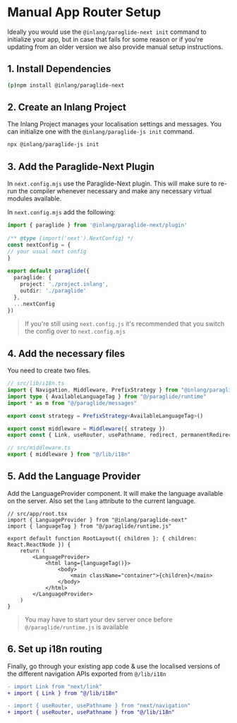 # Manual App Router Setup

Ideally you would use the `@inlang/paraglide-next init` command to initialize your app, but in case that fails for some reason or if you're updating from an older version we also provide manual setup instructions. 

## 1. Install Dependencies

```bash
(p)npm install @inlang/paraglide-next
```

## 2. Create an Inlang Project

The Inlang Project manages your localisation settings and messages. You can initialize one with the `@inlang/paraglide-js init` command.

```bash
npx @inlang/paraglide-js init
```

## 3. Add the Paraglide-Next Plugin

In `next.config.mjs` use the Paraglide-Next plugin. This will make sure to re-run the compiler whenever necessary and make any necessary virtual modules available.

In `next.config.mjs` add the following:

```ts
import { paraglide } from '@inlang/paraglide-next/plugin'
 
/** @type {import('next').NextConfig} */
const nextConfig = {
// your usual next config
}
 
export default paraglide({
  paraglide: {
    project: './project.inlang',
    outdir: './paraglide'
  },
  ...nextConfig
})
```

> If you're still using `next.config.js` it's recommended that you switch the config over to `next.config.mjs`

## 4. Add the necessary files

You need to create two files.

```ts
// src/lib/i18n.ts
import { Navigation, Middleware, PrefixStrategy } from "@inlang/paraglide-next"
import type { AvailableLanguageTag } from "@/paraglide/runtime"
import * as m from "@/paraglide/messages"

export const strategy = PrefixStrategy<AvailableLanguageTag>()

export const middleware = Middleware({ strategy })
export const { Link, useRouter, usePathname, redirect, permanentRedirect } = Navigation({ strategy })
```

```ts
// src/middleware.ts
export { middleware } from "@/lib/i18n"
```

## 5. Add the Language Provider

Add the LanguageProvider component. It will make the language available on the server. Also set the `lang` attribute to the current language.

```tsx
// src/app/root.tsx
import { LanguageProvider } from "@inlang/paraglide-next"
import { languageTag } from "@/paraglide/runtime.js"

export default function RootLayout({ children }: { children: React.ReactNode }) {
	return (
		<LanguageProvider>
			<html lang={languageTag()}>
				<body>
					<main className="container">{children}</main>
				</body>
			</html>
		</LanguageProvider>
	)
}
```

> You may have to start your dev server once before `@/paraglide/runtime.js` is available

## 6. Set up i18n routing

Finally, go through your existing app code & use the localised versions of the different navigation APIs exported from `@/lib/i18n`

```diff
- import Link from "next/link"
+ import { Link } from "@/lib/i18n"

- import { useRouter, usePathname } from "next/navigation"
+ import { useRouter, usePathname } from "@/lib/i18n"
```